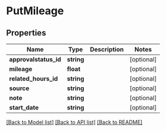 # PutMileage

## Properties
Name | Type | Description | Notes
------------ | ------------- | ------------- | -------------
**approvalstatus_id** | **string** |  | [optional] 
**mileage** | **float** |  | [optional] 
**related_hours_id** | **string** |  | [optional] 
**source** | **string** |  | [optional] 
**note** | **string** |  | [optional] 
**start_date** | **string** |  | [optional] 

[[Back to Model list]](../README.md#documentation-for-models) [[Back to API list]](../README.md#documentation-for-api-endpoints) [[Back to README]](../README.md)


